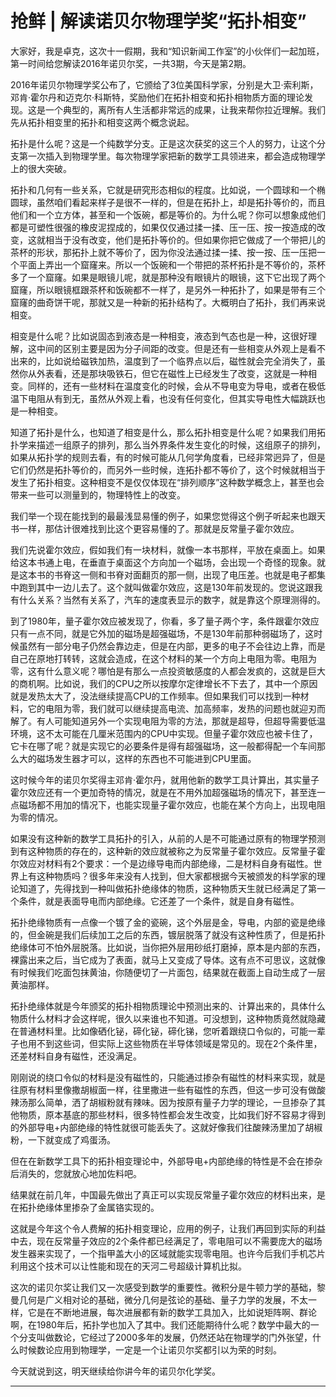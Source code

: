 # 抢鲜 | 解读诺贝尔物理学奖“拓扑相变”

大家好，我是卓克，这次十一假期，我和“知识新闻工作室”的小伙伴们一起加班，第一时间给您解读2016年诺贝尔奖，一共3期，今天是第2期。

2016年诺贝尔物理学奖公布了，它颁给了3位美国科学家，分别是大卫·索利斯，邓肯·霍尔丹和迈克尔·科斯特，奖励他们在拓扑相变和拓扑相物质方面的理论发现。这是一个典型的，离所有人生活都非常远的成果，让我来帮你拉近理解。我们先从拓扑相变里的拓扑和相变这两个概念说起。

拓扑是什么呢？这是一个纯数学分支。正是这次获奖的这三个人的努力，让这个分支第一次插入到物理学里。每次物理学家把新的数学工具领进来，都会造成物理学上的很大突破。

拓扑和几何有一些关系，它就是研究形态相似的程度。比如说，一个圆球和一个椭圆球，虽然咱们看起来样子是很不一样的，但是在拓扑上，却是拓扑等价的，而且他们和一个立方体，甚至和一个饭碗，都是等价的。为什么呢？你可以想象成他们都是可塑性很强的橡皮泥捏成的，如果仅仅通过揉一揉、压一压、按一按造成的改变，这就相当于没有改变，他们是拓扑等价的。但如果你把它做成了一个带把儿的茶杯的形状，那拓扑上就不等价了，因为你没法通过揉一揉、按一按、压一压把一个平面上弄出一个窟窿来。所以一个饭碗和一个带把的茶杯拓扑是不等价的，茶杯多了一个窟窿。如果是眼镜儿呢，就是那种没有眼镜片的眼镜，这下它出现了两个窟窿，所以眼镜框跟茶杯和饭碗都不一样了，是另外一种拓扑了，如果是带有三个窟窿的曲奇饼干呢，那就又是一种新的拓扑结构了。大概明白了拓扑，我们再来说相变。

相变是什么呢？比如说固态到液态是一种相变，液态到气态也是一种，这很好理解，这中间的区别主要是因为分子间距的改变。但是还有一些相变从外观上是看不出来的，比如说给磁铁加热，温度到了一个临界点以后，磁性就会完全消失了，虽然你从外表看，还是那块吸铁石，但它在磁性上已经发生了改变，这就是一种相变。同样的，还有一些材料在温度变化的时候，会从不导电变为导电，或者在极低温下电阻从有到无，虽然从外观上看，也没有任何变化，但其实导电性大幅跳跃也是一种相变。

知道了拓扑是什么，也知道了相变是什么，那么拓扑相变是什么呢？如果我们用拓扑学来描述一组原子的排列，那么当外界条件发生变化的时候，这组原子的排列，如果从拓扑学的规则去看，有的时候可能从几何学角度看，已经非常迥异了，但是它们仍然是拓扑等价的，而另外一些时候，连拓扑都不等价了，这个时候就相当于发生了拓扑相变。这种相变不是仅仅体现在“排列顺序”这种数学概念上，甚至也会带来一些可以测量到的，物理特性上的改变。

我们举一个现在能找到的最最浅显易懂的例子，如果您觉得这个例子听起来也跟天书一样，那估计很难找到比这个更容易懂的了。那就是反常量子霍尔效应。

我们先说霍尔效应，假如我们有一块材料，就像一本书那样，平放在桌面上。如果给这本书通上电，在垂直于桌面这个方向加一个磁场，会出现一个奇怪的现象。就是这本书的书脊这一侧和书脊对面翻页的那一侧，出现了电压差。也就是电子都集中跑到其中一边儿去了。这个就叫做霍尔效应，这是130年前发现的。您说这跟我有什么关系？当然有关系了，汽车的速度表显示的数字，就是靠这个原理测得的。

到了1980年，量子霍尔效应被发现了，你看，多了量子两个字，条件跟霍尔效应只有一点不同，就是它外加的磁场是超强磁场，不是130年前那种弱磁场了，这时候虽然有一部分电子仍然会靠边走，但是在内部，更多的电子不会往边上靠，而是自己在原地打转转，这就会造成，在这个材料的某一个方向上电阻为零。电阻为零，这有什么意义呢？哪怕是有那么一点投资敏感度的人都会发疯的，这就是巨大的商机啊。比如说，我们的CPU之所以按摩尔定律增长不下去了，其中一个原因就是发热太大了，没法继续提高CPU的工作频率。但如果我们可以找到一种材料，它的电阻为零，我们就可以继续提高电流、加高频率，发热的问题也就迎刃而解了。有人可能知道另外一个实现电阻为零的方法，那就是超导，但超导需要低温环境，这不太可能在几厘米范围内的CPU中实现。但量子霍尔效应也被卡住了，它卡在哪了呢？就是实现它的必要条件是得有超强磁场，这一般都得配一个车间那么大的磁场发生器才可以，这样的东西也不可能进到CPU里面。

这时候今年的诺贝尔奖得主邓肯·霍尔丹，就用他新的数学工具计算出，其实量子霍尔效应还有一个更加奇特的情况，就是在不用外加超强磁场的情况下，甚至连一点磁场都不用加的情况下，也能实现量子霍尔效应，也能在某个方向上，出现电阻为零的情况。

如果没有这种新的数学工具拓扑的引入，从前的人是不可能通过原有的物理学预测到有这种物质的存在的，这种新的效应就被称之为反常量子霍尔效应。反常量子霍尔效应对材料有2个要求：一个是边缘导电而内部绝缘，二是材料自身有磁性。世界上有这种物质吗？很多年来没有人找到，但大家都根据今天被颁发的科学家的理论知道了，先得找到一种叫做拓扑绝缘体的物质，这种物质天生就已经满足了第一个条件，就是表面导电而内部绝缘。它还差了一个条件，就是自身有磁性。

拓扑绝缘物质有一点像一个镀了金的瓷碗，这个外层是金，导电，内部的瓷是绝缘的，但金碗是我们后续加工之后的东西，镀层脱落了就没有这种性质了，但是拓扑绝缘体可不怕外层脱落。比如说，当你把外层用砂纸打磨掉，原本是内部的东西，裸露出来之后，当它成为了表面，就马上又变成了导体。这有点不可思议，这就像有时候我们吃面包抹黄油，你随便切了一片面包，结果就在截面上自动生成了一层黄油那样。

拓扑绝缘体就是今年颁奖的拓扑相物质理论中预测出来的、计算出来的，具体什么物质什么材料才会这样呢，很久以来谁也不知道。可没想到，这种物质竟然就隐藏在普通材料里。比如像硒化铋，碲化铋，碲化锑，您听着跟绕口令似的，可能一辈子也用不到这些词，但实际上这些物质在半导体领域是常见的。现在2个条件里，还差材料自身有磁性，还没满足。

刚刚说的绕口令似的材料是没有磁性的，只能通过掺杂有磁性的材料来实现，就是往原有材料里像撒胡椒面一样，往里撒进一些有磁性的东西，但这一步可没有做酸辣汤那么简单，洒了胡椒粉就有辣味。因为按原有量子力学的理论，一旦掺杂了其他物质，原本基底的那些材料，很多特性都会发生改变，比如我们好不容易才得到的外部导电+内部绝缘的特性就很可能丢失了。这就好像我们往酸辣汤里加了胡椒粉，一下就变成了鸡蛋汤。

但在在新数学工具下的拓扑相变理论中，外部导电+内部绝缘的特性是不会在掺杂后消失的，您就放心地加佐料吧。

结果就在前几年，中国最先做出了真正可以实现反常量子霍尔效应的材料出来，是在拓扑绝缘体里掺杂了金属铬实现的。

这就是今年这个令人费解的拓扑相变理论，应用的例子，让我们再回到实际的利益中去，现在反常量子效应的2个条件都已经满足了，零电阻可以不需要庞大的磁场发生器来实现了，一个指甲盖大小的区域就能实现零电阻。也许今后我们手机芯片利用这个技术可以让性能和现在的天河二号超级计算机比拟。

这次的诺贝尔奖让我们又一次感受到数学的重要性。微积分是牛顿力学的基础，黎曼几何是广义相对论的基础，微分几何是弦论的基础、量子力学的发展，不太一样，它是在不断地进展，每次进展都有新的数学工具加入，比如说矩阵啊、群论啊，在1980年后，拓扑学也加入了其中。我们还能期待什么呢？数学中最大的一个分支叫做数论，它经过了2000多年的发展，仍然还站在物理学的门外张望，什么时候数论应用到物理学，一定是一个让诺贝尔奖都引以为荣的时刻。

今天就说到这，明天继续给你讲今年的诺贝尔化学奖。

---
